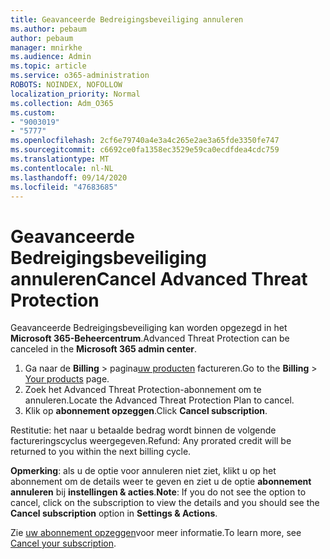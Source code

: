 ```yaml
---
title: Geavanceerde Bedreigingsbeveiliging annuleren
ms.author: pebaum
author: pebaum
manager: mnirkhe
ms.audience: Admin
ms.topic: article
ms.service: o365-administration
ROBOTS: NOINDEX, NOFOLLOW
localization_priority: Normal
ms.collection: Adm_O365
ms.custom:
- "9003019"
- "5777"
ms.openlocfilehash: 2cf6e79740a4e3a4c265e2ae3a65fde3350fe747
ms.sourcegitcommit: c6692ce0fa1358ec3529e59ca0ecdfdea4cdc759
ms.translationtype: MT
ms.contentlocale: nl-NL
ms.lasthandoff: 09/14/2020
ms.locfileid: "47683685"
---
```

# <a name="cancel-advanced-threat-protection"></a><span data-ttu-id="d1abc-102">Geavanceerde Bedreigingsbeveiliging annuleren</span><span class="sxs-lookup"><span data-stu-id="d1abc-102">Cancel Advanced Threat Protection</span></span>

<span data-ttu-id="d1abc-103">Geavanceerde Bedreigingsbeveiliging kan worden opgezegd in het **Microsoft 365-Beheercentrum**.</span><span class="sxs-lookup"><span data-stu-id="d1abc-103">Advanced Threat Protection can be canceled in the **Microsoft 365 admin center**.</span></span>

1. <span data-ttu-id="d1abc-104">Ga naar de **Billing**  >  pagina[uw producten](https://go.microsoft.com/fwlink/p/?linkid=842054) factureren.</span><span class="sxs-lookup"><span data-stu-id="d1abc-104">Go to the  **Billing** > [Your products](https://go.microsoft.com/fwlink/p/?linkid=842054) page.</span></span>
2. <span data-ttu-id="d1abc-105">Zoek het Advanced Threat Protection-abonnement om te annuleren.</span><span class="sxs-lookup"><span data-stu-id="d1abc-105">Locate the Advanced Threat Protection Plan to cancel.</span></span>
3. <span data-ttu-id="d1abc-106">Klik op **abonnement opzeggen**.</span><span class="sxs-lookup"><span data-stu-id="d1abc-106">Click **Cancel subscription**.</span></span>

<span data-ttu-id="d1abc-107">Restitutie: het naar u betaalde bedrag wordt binnen de volgende factureringscyclus weergegeven.</span><span class="sxs-lookup"><span data-stu-id="d1abc-107">Refund: Any prorated credit will be returned to you within the next billing cycle.</span></span>

<span data-ttu-id="d1abc-108">**Opmerking**: als u de optie voor annuleren niet ziet, klikt u op het abonnement om de details weer te geven en ziet u de optie **abonnement annuleren** bij **instellingen & acties**.</span><span class="sxs-lookup"><span data-stu-id="d1abc-108">**Note**: If you do not see the option to cancel, click on the subscription to view the details and you should see the **Cancel subscription** option in **Settings & Actions**.</span></span>

<span data-ttu-id="d1abc-109">Zie [uw abonnement opzeggen](https://docs.microsoft.com/microsoft-365/commerce/subscriptions/cancel-your-subscription)voor meer informatie.</span><span class="sxs-lookup"><span data-stu-id="d1abc-109">To learn more, see [Cancel your subscription](https://docs.microsoft.com/microsoft-365/commerce/subscriptions/cancel-your-subscription).</span></span>
